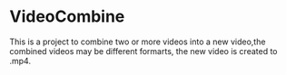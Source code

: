 # VideoCombine
This is a  project to combine two or more videos into a new video,the combined videos may be different formarts, the new video is created to .mp4.
